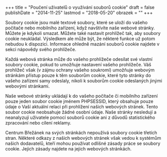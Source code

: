 +++
title = "Poučení uživatelů o využívání souborů cookie"
draft = false
publishDate = "2014-11-25"
lastmod = "2018-05-20"
obrazek = ""
+++

Soubory cookie jsou malé textové soubory, které se uloží do vašeho počítače nebo mobilního zařízení, když navštívíte naše webové stránky. Můžete je kdykoli smazat. Můžete také nastavit prohlížeč tak, aby soubory cookie neukládal. Výsledkem ale může být, že některé funkce už potom nebudou k dispozici. Informace ohledně mazání souborů cookie najdete v sekci nápovědy svého prohlížeče.

Každá webová stránka může do vašeho prohlížeče odesílat své vlastní soubory cookie, pokud to umožňuje nastavení vašeho prohlížeče. Váš prohlížeč však (v zájmu ochrany vašeho soukromí) umožňuje webovým stránkám přístup pouze k těm souborům cookie, které tyto stránky do vašeho zařízení samy odeslaly, nikoli k souborům cookie odeslaných jinými webovými stránkami.

Naše webové stránky ukládají k do vašeho počítače či mobilního zařízení pouze jeden soubor cookie jménem PHPSESSID, který obsahuje pouze údaje o Vaší aktuální relaci při prohlížení našich webových stránek. Tento soubor cookie neobsahuje žádné osobní údaje. Naše stránky nesledují a neanalyzují uživatele pomocí souborů cookie ani z důvodů statistického zpracování nebo cílení reklamy.

Centrum Břežánek na svých stránkách nepoužívá soubory cookie třetích stran. Některé odkazy z našich webových stránek však vedou k systémům našich dodavatelů, kteří mohou používat odlišné zásady práce se soubory cookie. Jejich zásady najdete na jejich webových stránkách.

